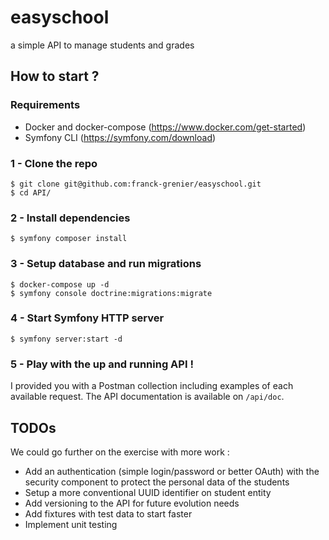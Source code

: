 # easyschool

a simple API to manage students and grades

## How to start ?

### Requirements

* Docker and docker-compose (https://www.docker.com/get-started)
* Symfony CLI (https://symfony.com/download)

### 1 - Clone the repo

```shell script
$ git clone git@github.com:franck-grenier/easyschool.git
$ cd API/
```

### 2 - Install dependencies

```shell script
$ symfony composer install
```

### 3 - Setup database and run migrations

```shell script
$ docker-compose up -d
$ symfony console doctrine:migrations:migrate
```

### 4 - Start Symfony HTTP server

```shell script
$ symfony server:start -d
```

### 5 - Play with the up and running API ! 

I provided you with a Postman collection including examples of each available request.
The API documentation is available on `/api/doc`.


## TODOs

We could go further on the exercise with more work :  
- Add an authentication (simple login/password or better OAuth) with the security component to protect the personal data of the students
- Setup a more conventional UUID identifier on student entity
- Add versioning to the API for future evolution needs
- Add fixtures with test data to start faster
- Implement unit testing